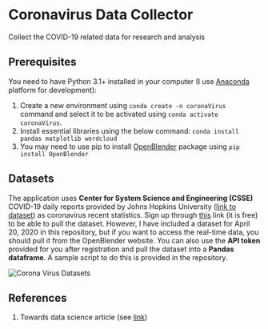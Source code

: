 # Coronavirus Data Collector
Collect the COVID-19 related data for research and analysis

## Prerequisites
You need to have Python 3.1+ installed in your computer (I use [Anaconda](https://www.anaconda.com/distribution/ "Anaconda") platform for development):
1. Create a new environment using `conda create -n coronaVirus` command and select it to be activated using `conda activate coronaVirus`.
2. Install essential libraries using the below command:
`conda install pandas matplotlib wordcloud`
3. You may need to use pip to install [OpenBlender](https://www.openblender.io/ "OpenBlender") package using `pip install OpenBlender`

## Datasets
The application uses **Center for System Science and Engineering (CSSE)** COVID-19 daily reports provided by Johns Hopkins University ([link to dataset](https://github.com/CSSEGISandData/COVID-19/tree/master/csse_covid_19_data/csse_covid_19_daily_reports "link to dataset")) as coronavirus recent statistics. Sign up through [this](https://www.openblender.io/ "this") link (it is free) to be able to pull the dataset. However, I have included a dataset for April 20, 2020 in this repository, but if you want to access the real-time data, you should pull it from the OpenBlender website.
You can also use the **API token** provided for you after registration and pull the dataset into a **Pandas dataframe**. A sample script to do this is provided in the repository.

![Corona Virus Datasets](http://alitourani.ir/wp-content/uploads/Ali-Tourani-Corona-Virus-Dataset.jpg "Corona Virus Datasets")

## References
1. Towards data science article (see [link](https://towardsdatascience.com/gather-all-the-coronavirus-data-with-python-19aa22167dea "link"))
